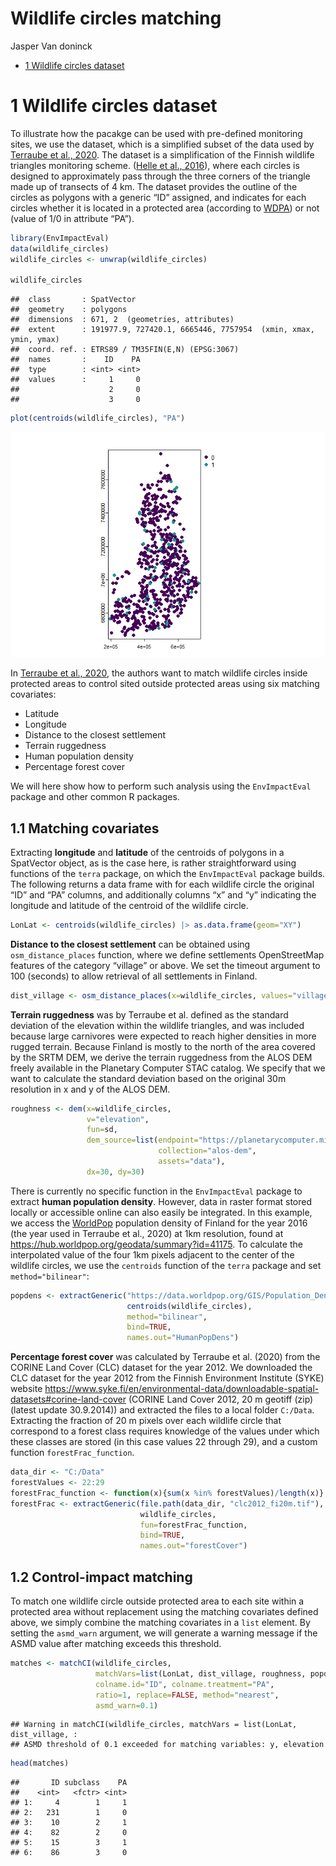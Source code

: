 Wildlife circles matching
================
Jasper Van doninck

- [1 Wildlife circles dataset](#1-wildlife-circles-dataset)

# 1 Wildlife circles dataset

To illustrate how the pacakge can be used with pre-defined monitoring
sites, we use the dataset, which is a simplified subset of the data used
by [Terraube et al.,
2020](https://www.nature.com/articles/s41467-020-16792-7). The dataset
is a simplification of the Finnish wildlife triangles monitoring scheme.
([Helle et al.,
2016](https://cdnsciencepub.com/doi/10.1139/cjfr-2015-0454)), where each
circles is designed to approximately pass through the three corners of
the triangle made up of transects of 4 km. The dataset provides the
outline of the circles as polygons with a generic “ID” assigned, and
indicates for each circles whether it is located in a protected area
(according to
[WDPA](https://www.protectedplanet.net/en/thematic-areas/wdpa?tab=WDPA))
or not (value of 1/0 in attribute “PA”).

``` r
library(EnvImpactEval)
data(wildlife_circles)
wildlife_circles <- unwrap(wildlife_circles)

wildlife_circles
```

    ##  class       : SpatVector 
    ##  geometry    : polygons 
    ##  dimensions  : 671, 2  (geometries, attributes)
    ##  extent      : 191977.9, 727420.1, 6665446, 7757954  (xmin, xmax, ymin, ymax)
    ##  coord. ref. : ETRS89 / TM35FIN(E,N) (EPSG:3067) 
    ##  names       :    ID    PA
    ##  type        : <int> <int>
    ##  values      :     1     0
    ##                    2     0
    ##                    3     0

``` r
plot(centroids(wildlife_circles), "PA")
```

![](wildlife_circles_matching_files/figure-gfm/unnamed-chunk-1-1.png)<!-- -->

In [Terraube et al.,
2020](https://www.nature.com/articles/s41467-020-16792-7), the authors
want to match wildlife circles inside protected areas to control sited
outside protected areas using six matching covariates:

- Latitude
- Longitude
- Distance to the closest settlement
- Terrain ruggedness
- Human population density
- Percentage forest cover

We will here show how to perform such analysis using the `EnvImpactEval`
package and other common R packages.

## 1.1 Matching covariates

Extracting **longitude** and **latitude** of the centroids of polygons
in a SpatVector object, as is the case here, is rather straightforward
using functions of the `terra` package, on which the `EnvImpactEval`
package builds. The following returns a data frame with for each
wildlife circle the original “ID” and “PA” columns, and additionally
columns “x” and “y” indicating the longitude and latitude of the
centroid of the wildlife circle.

``` r
LonLat <- centroids(wildlife_circles) |> as.data.frame(geom="XY")
```

**Distance to the closest settlement** can be obtained using
`osm_distance_places` function, where we define settlements
OpenStreetMap features of the category “village” or above. We set the
timeout argument to 100 (seconds) to allow retrieval of all settlements
in Finland.

``` r
dist_village <- osm_distance_places(x=wildlife_circles, values="village+", timeout=100, osm_bbox = "Finland")
```

**Terrain ruggedness** was by Terraube et al. defined as the standard
deviation of the elevation within the wildlife triangles, and was
included because large carnivores were expected to reach higher
densities in more rugged terrain. Because Finland is mostly to the north
of the area covered by the SRTM DEM, we derive the terrain ruggedness
from the ALOS DEM freely available in the Planetary Computer STAC
catalog. We specify that we want to calculate the standard deviation
based on the original 30m resolution in x and y of the ALOS DEM.

``` r
roughness <- dem(x=wildlife_circles,
                 v="elevation",
                 fun=sd,
                 dem_source=list(endpoint="https://planetarycomputer.microsoft.com/api/stac/v1",
                                 collection="alos-dem",
                                 assets="data"),
                 dx=30, dy=30)
```

There is currently no specific function in the `EnvImpactEval` package
to extract **human population density**. However, data in raster format
stored locally or accessible online can also easily be integrated. In
this example, we access the [WorldPop](https://hub.worldpop.org/)
population density of Finland for the year 2016 (the year used in
Terraube et al., 2020) at 1km resolution, found at
<https://hub.worldpop.org/geodata/summary?id=41175>. To calculate the
interpolated value of the four 1km pixels adjacent to the center of the
wildlife circles, we use the `centroids` function of the `terra` package
and set `method="bilinear"`:

``` r
popdens <- extractGeneric("https://data.worldpop.org/GIS/Population_Density/Global_2000_2020_1km/2016/FIN/fin_pd_2016_1km.tif", 
                          centroids(wildlife_circles),
                          method="bilinear",
                          bind=TRUE,
                          names.out="HumanPopDens")
```

**Percentage forest cover** was calculated by Terraube et al. (2020)
from the CORINE Land Cover (CLC) dataset for the year 2012. We
downloaded the CLC dataset for the year 2012 from the Finnish
Environment Institute (SYKE) website
<https://www.syke.fi/en/environmental-data/downloadable-spatial-datasets#corine-land-cover>
(CORINE Land Cover 2012, 20 m geotiff (zip) (latest update 30.9.2014))
and extracted the files to a local folder `C:/Data`. Extracting the
fraction of 20 m pixels over each wildlife circle that correspond to a
forest class requires knowledge of the values under which these classes
are stored (in this case values 22 through 29), and a custom function
`forestFrac_function`.

``` r
data_dir <- "C:/Data"
forestValues <- 22:29
forestFrac_function <- function(x){sum(x %in% forestValues)/length(x)}
forestFrac <- extractGeneric(file.path(data_dir, "clc2012_fi20m.tif"),
                             wildlife_circles,
                             fun=forestFrac_function,
                             bind=TRUE,
                             names.out="forestCover")
```

## 1.2 Control-impact matching

To match one wildlife circle outside protected area to each site within
a protected area without replacement using the matching covariates
defined above, we simply combine the matching covariates in a `list`
element. By setting the `asmd_warn` argument, we will generate a warning
message if the ASMD value after matching exceeds this threshold.

``` r
matches <- matchCI(wildlife_circles, 
                   matchVars=list(LonLat, dist_village, roughness, popdens, forestFrac), 
                   colname.id="ID", colname.treatment="PA",
                   ratio=1, replace=FALSE, method="nearest",
                   asmd_warn=0.1)
```

    ## Warning in matchCI(wildlife_circles, matchVars = list(LonLat, dist_village, :
    ## ASMD threshold of 0.1 exceeded for matching variables: y, elevation

``` r
head(matches)
```

    ##       ID subclass    PA
    ##    <int>   <fctr> <int>
    ## 1:     4        1     1
    ## 2:   231        1     0
    ## 3:    10        2     1
    ## 4:    82        2     0
    ## 5:    15        3     1
    ## 6:    86        3     0
